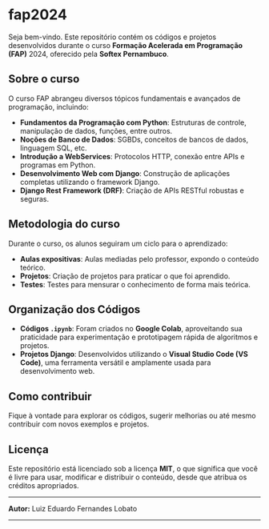 # fap2024

Seja bem-vindo. Este repositório contém os códigos e projetos desenvolvidos durante o curso **Formação Acelerada em Programação (FAP)** 2024, oferecido pela **Softex Pernambuco**. 

## Sobre o curso

O curso FAP abrangeu diversos tópicos fundamentais e avançados de programação, incluindo:

- **Fundamentos da Programação com Python**: Estruturas de controle, manipulação de dados, funções, entre outros.
- **Noções de Banco de Dados**: SGBDs, conceitos de bancos de dados, linguagem SQL, etc.
- **Introdução a WebServices**: Protocolos HTTP, conexão entre APIs e programas em Python.
- **Desenvolvimento Web com Django**: Construção de aplicações completas utilizando o framework Django.
- **Django Rest Framework (DRF)**: Criação de APIs RESTful robustas e seguras.

## Metodologia do curso
Durante o curso, os alunos seguiram um ciclo para o aprendizado:
 - **Aulas expositivas**: Aulas mediadas pelo professor, expondo o conteúdo teórico.
- **Projetos**: Criação de projetos para praticar o que foi aprendido.
- **Testes**: Testes para mensurar o conhecimento de forma mais teórica.

## Organização dos Códigos

- **Códigos `.ipynb`**: Foram criados no **Google Colab**, aproveitando sua praticidade para experimentação e prototipagem rápida de algoritmos e projetos.
- **Projetos Django**: Desenvolvidos utilizando o **Visual Studio Code (VS Code)**, uma ferramenta versátil e amplamente usada para desenvolvimento web.

## Como contribuir

Fique à vontade para explorar os códigos, sugerir melhorias ou até mesmo contribuir com novos exemplos e projetos.

## Licença

Este repositório está licenciado sob a licença **MIT**, o que significa que você é livre para usar, modificar e distribuir o conteúdo, desde que atribua os créditos apropriados.

---

**Autor:** Luiz Eduardo Fernandes Lobato

---
